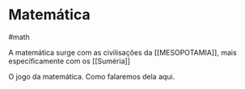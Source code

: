 # Matemática
#math

A matemática surge com as civilisações da [[MESOPOTAMIA]], mais especificamente com os [[Suméria]]  

O jogo da matemática. Como falaremos dela aqui.

